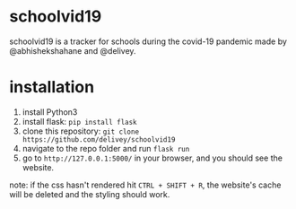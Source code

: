 # schoolvid19
schoolvid19 is a tracker for schools during the covid-19 pandemic made by @abhishekshahane and @delivey.

# installation
1. install Python3
2. install flask: `pip install flask`
3. clone this repository: `git clone https://github.com/delivey/schoolvid19`
4. navigate to the repo folder and run `flask run`
5. go to `http://127.0.0.1:5000/` in your browser, and you should see the website.

note: if the css hasn't rendered hit `CTRL + SHIFT + R`, the website's cache will be deleted and the styling should work.
